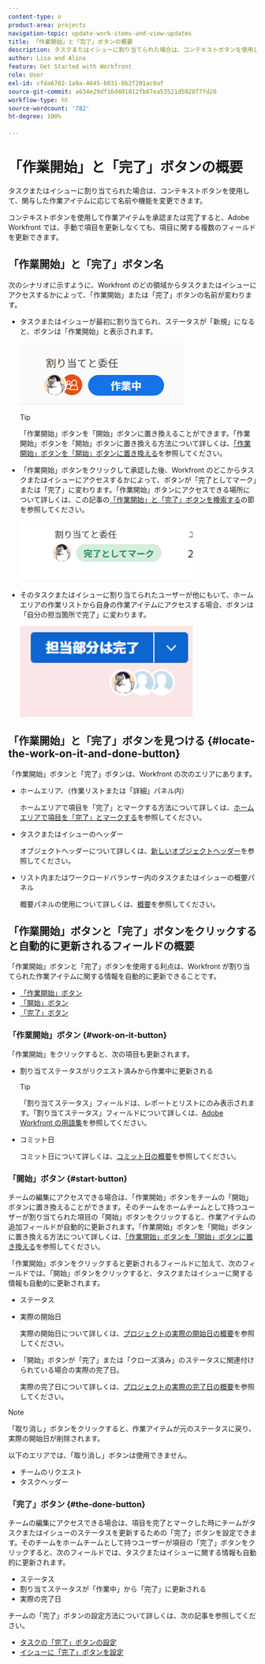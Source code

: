 ```yaml
---
content-type: o
product-area: projects
navigation-topic: update-work-items-and-view-updates
title: 「作業開始」と「完了」ボタンの概要
description: タスクまたはイシューに割り当てられた場合は、コンテキストボタンを使用して、関与した作業アイテムに応じて名前や機能を変更できます。
author: Lisa and Alina
feature: Get Started with Workfront
role: User
exl-id: cfda6702-1a9a-4645-b031-8b2f201ac0af
source-git-commit: a634e29df16d401812fb87ea53521d5028f7fd20
workflow-type: ht
source-wordcount: '782'
ht-degree: 100%

---
```


# 「作業開始」と「完了」ボタンの概要

タスクまたはイシューに割り当てられた場合は、コンテキストボタンを使用して、関与した作業アイテムに応じて名前や機能を変更できます。

コンテキストボタンを使用して作業アイテムを承認または完了すると、Adobe Workfront では、手動で項目を更新しなくても、項目に関する複数のフィールドを更新できます。

## 「作業開始」と「完了」ボタン名

次のシナリオに示すように、Workfront のどの領域からタスクまたはイシューにアクセスするかによって、「作業開始」または「完了」ボタンの名前が変わります。

* タスクまたはイシューが最初に割り当てられ、ステータスが「新規」になると、ボタンは「作業開始」と表示されます。

  ![](assets/nwe-work-on-it-button.png)

  >[!TIP]
  >
  >「作業開始」ボタンを「開始」ボタンに置き換えることができます。「作業開始」ボタンを「開始」ボタンに置き換える方法について詳しくは、[「作業開始」ボタンを「開始」ボタンに置き換える](../../people-teams-and-groups/create-and-manage-teams/work-on-it-button-to-start-button.md)を参照してください。

* 「作業開始」ボタンをクリックして承認した後、Workfront のどこからタスクまたはイシューにアクセスするかによって、ボタンが「完了としてマーク」または「完了」に変わります。「作業開始」ボタンにアクセスできる場所について詳しくは、この記事の[「作業開始」と「完了」ボタンを検索する](#locate-the-work-on-it-and-done-button)の節を参照してください。

  ![](assets/nwe-mark-as-done-button-350x122.png)

* そのタスクまたはイシューに割り当てられたユーザーが他にもいて、ホームエリアの作業リストから自身の作業アイテムにアクセスする場合、ボタンは「自分の担当箇所で完了」に変わります。

  ![](assets/home-left-done-with-my-part-button-350x184.png)

## 「作業開始」と「完了」ボタンを見つける {#locate-the-work-on-it-and-done-button}

「作業開始」ボタンと「完了」ボタンは、Workfront の次のエリアにあります。

* ホームエリア、（作業リストまたは「詳細」パネル内）

  ホームエリアで項目を「完了」とマークする方法について詳しくは、[ホームエリアで項目を「完了」とマークする](../../workfront-basics/using-home/using-the-home-area/mark-item-done-in-home.md)を参照してください。

* タスクまたはイシューのヘッダー

  オブジェクトヘッダーについて詳しくは、[新しいオブジェクトヘッダー](../../workfront-basics/the-new-workfront-experience/new-object-headers.md)を参照してください。

* リスト内またはワークロードバランサー内のタスクまたはイシューの概要パネル

  概要パネルの使用について詳しくは、[概要](../../workfront-basics/the-new-workfront-experience/summary-overview.md)を参照してください。

## 「作業開始」ボタンと「完了」ボタンをクリックすると自動的に更新されるフィールドの概要

「作業開始」ボタンと「完了」ボタンを使用する利点は、Workfront が割り当てられた作業アイテムに関する情報を自動的に更新できることです。

* [「作業開始」ボタン](#work-on-it-button)
* [「開始」ボタン](#start-button)
* [「完了」ボタン](#the-done-button)

### 「作業開始」ボタン {#work-on-it-button}

「作業開始」をクリックすると、次の項目も更新されます。

* 割り当てステータスがリクエスト済みから作業中に更新される

  >[!TIP]
  >
  >「割り当てステータス」フィールドは、レポートとリストにのみ表示されます。「割り当てステータス」フィールドについて詳しくは、[Adobe Workfront の用語集](../../workfront-basics/navigate-workfront/workfront-navigation/workfront-terminology-glossary.md)を参照してください。

* コミット日

  コミット日について詳しくは、[コミット日の概要](../../manage-work/projects/updating-work-in-a-project/overview-of-commit-dates.md)を参照してください。

### 「開始」ボタン {#start-button}

チームの編集にアクセスできる場合は、「作業開始」ボタンをチームの「開始」ボタンに置き換えることができます。そのチームをホームチームとして持つユーザーが割り当てられた項目の「開始」ボタンをクリックすると、作業アイテムの追加フィールドが自動的に更新されます。「作業開始」ボタンを「開始」ボタンに置き換える方法について詳しくは、[「作業開始」ボタンを「開始」ボタンに置き換える](../../people-teams-and-groups/create-and-manage-teams/work-on-it-button-to-start-button.md)を参照してください。

「作業開始」ボタンをクリックすると更新されるフィールドに加えて、次のフィールドでは、「開始」ボタンをクリックすると、タスクまたはイシューに関する情報も自動的に更新されます。

* ステータス
* 実際の開始日

  実際の開始日について詳しくは、[プロジェクトの実際の開始日の概要](../../manage-work/projects/planning-a-project/project-actual-start-date.md)を参照してください。

* 「開始」ボタンが「完了」または「クローズ済み」のステータスに関連付けられている場合の実際の完了日。

  実際の完了日について詳しくは、[プロジェクトの実際の完了日の概要](../../manage-work/projects/planning-a-project/project-actual-completion-date.md)を参照してください。

>[!NOTE]
>
>「取り消し」ボタンをクリックすると、作業アイテムが元のステータスに戻り、実際の開始日が削除されます。
>
>以下のエリアでは、「取り消し」ボタンは使用できません。
>
>* チームのリクエスト
>* タスクヘッダー
>

### 「完了」ボタン {#the-done-button}

チームの編集にアクセスできる場合は、項目を完了とマークした時にチームがタスクまたはイシューのステータスを更新するための「完了」ボタンを設定できます。そのチームをホームチームとして持つユーザーが項目の「完了」ボタンをクリックすると、次のフィールドでは、タスクまたはイシューに関する情報も自動的に更新されます。

* ステータス
* 割り当てステータスが「作業中」から「完了」に更新される
* 実際の完了日

チームの「完了」ボタンの設定方法について詳しくは、次の記事を参照してください。

* [タスクの「完了」ボタンの設定](../../people-teams-and-groups/create-and-manage-teams/configure-the-done-button-for-tasks.md)
* [イシューに「完了」ボタンを設定](../../people-teams-and-groups/create-and-manage-teams/configure-the-done-button-for-issues.md)
